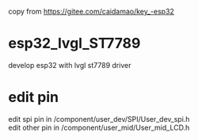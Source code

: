 copy from https://gitee.com/caidamao/key_-esp32


# esp32_lvgl_ST7789
develop esp32 with lvgl st7789 driver

# edit pin
edit spi pin   in /component/user_dev/SPI/User_dev_spi.h  
edit other pin  in /component/user_mid/User_mid_LCD.h  

